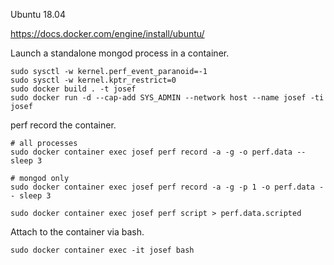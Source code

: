 Ubuntu 18.04

https://docs.docker.com/engine/install/ubuntu/

Launch a standalone mongod process in a container.
```
sudo sysctl -w kernel.perf_event_paranoid=-1
sudo sysctl -w kernel.kptr_restrict=0
sudo docker build . -t josef
sudo docker run -d --cap-add SYS_ADMIN --network host --name josef -ti josef
```

perf record the container.
```
# all processes
sudo docker container exec josef perf record -a -g -o perf.data -- sleep 3

# mongod only
sudo docker container exec josef perf record -a -g -p 1 -o perf.data -- sleep 3

sudo docker container exec josef perf script > perf.data.scripted
```

Attach to the container via bash.
```
sudo docker container exec -it josef bash
```
